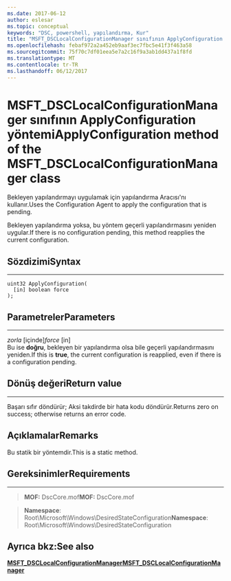 ```yaml
---
ms.date: 2017-06-12
author: eslesar
ms.topic: conceptual
keywords: "DSC, powershell, yapılandırma, Kur"
title: "MSFT_DSCLocalConfigurationManager sınıfının ApplyConfiguration yöntemi"
ms.openlocfilehash: febaf972a2a452eb9aaf3ec7fbc5e41f3f463a58
ms.sourcegitcommit: 75f70c7df01eea5e7a2c16f9a3ab1dd437a1f8fd
ms.translationtype: MT
ms.contentlocale: tr-TR
ms.lasthandoff: 06/12/2017
---
```

# <a name="applyconfiguration-method-of-the-msftdsclocalconfigurationmanager-class"></a><span data-ttu-id="1164a-103">MSFT_DSCLocalConfigurationManager sınıfının ApplyConfiguration yöntemi</span><span class="sxs-lookup"><span data-stu-id="1164a-103">ApplyConfiguration method of the MSFT_DSCLocalConfigurationManager class</span></span>

<span data-ttu-id="1164a-104">Bekleyen yapılandırmayı uygulamak için yapılandırma Aracısı'nı kullanır.</span><span class="sxs-lookup"><span data-stu-id="1164a-104">Uses the Configuration Agent to apply the configuration that is pending.</span></span> 

<span data-ttu-id="1164a-105">Bekleyen yapılandırma yoksa, bu yöntem geçerli yapılandırmasını yeniden uygular.</span><span class="sxs-lookup"><span data-stu-id="1164a-105">If there is no configuration pending, this method reapplies the current configuration.</span></span>


## <a name="syntax"></a><span data-ttu-id="1164a-106">Sözdizimi</span><span class="sxs-lookup"><span data-stu-id="1164a-106">Syntax</span></span>
------

```mof
uint32 ApplyConfiguration(
  [in] boolean force
);
```

## <a name="parameters"></a><span data-ttu-id="1164a-107">Parametreler</span><span class="sxs-lookup"><span data-stu-id="1164a-107">Parameters</span></span>
----------

<span data-ttu-id="1164a-108">*zorla* \[içinde\]</span><span class="sxs-lookup"><span data-stu-id="1164a-108">*force* \[in\]</span></span>  
<span data-ttu-id="1164a-109">Bu ise **doğru**, bekleyen bir yapılandırma olsa bile geçerli yapılandırmasını yeniden.</span><span class="sxs-lookup"><span data-stu-id="1164a-109">If this is **true**, the current configuration is reapplied, even if there is a configuration pending.</span></span>

## <a name="return-value"></a><span data-ttu-id="1164a-110">Dönüş değeri</span><span class="sxs-lookup"><span data-stu-id="1164a-110">Return value</span></span>
------------

<span data-ttu-id="1164a-111">Başarı sıfır döndürür; Aksi takdirde bir hata kodu döndürür.</span><span class="sxs-lookup"><span data-stu-id="1164a-111">Returns zero on success; otherwise returns an error code.</span></span>

## <a name="remarks"></a><span data-ttu-id="1164a-112">Açıklamalar</span><span class="sxs-lookup"><span data-stu-id="1164a-112">Remarks</span></span>

<span data-ttu-id="1164a-113">Bu statik bir yöntemdir.</span><span class="sxs-lookup"><span data-stu-id="1164a-113">This is a static method.</span></span>

## <a name="requirements"></a><span data-ttu-id="1164a-114">Gereksinimler</span><span class="sxs-lookup"><span data-stu-id="1164a-114">Requirements</span></span>
------------
><span data-ttu-id="1164a-115">**MOF:** DscCore.mof</span><span class="sxs-lookup"><span data-stu-id="1164a-115">**MOF:** DscCore.mof</span></span>

><span data-ttu-id="1164a-116">**Namespace**: Root\Microsoft\Windows\DesiredStateConfiguration</span><span class="sxs-lookup"><span data-stu-id="1164a-116">**Namespace**: Root\Microsoft\Windows\DesiredStateConfiguration</span></span>


## <a name="see-also"></a><span data-ttu-id="1164a-117">Ayrıca bkz:</span><span class="sxs-lookup"><span data-stu-id="1164a-117">See also</span></span>


[<span data-ttu-id="1164a-118">**MSFT_DSCLocalConfigurationManager**</span><span class="sxs-lookup"><span data-stu-id="1164a-118">**MSFT_DSCLocalConfigurationManager**</span></span>](msft-dsclocalconfigurationmanager.md)

 

 




